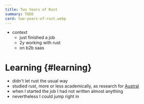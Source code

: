 ```yaml
---
title: Two Years of Rust
summary: TODO
card: two-years-of-rust.webp
---
```


- context
  - just finished a job
  - 2y working with rust
  - on b2b saas

# Learning {#learning}

- didn't let rust the usual way
- studied rust, more or less academically, as research for [Austral][au]
- when I started the job I had not written almost anything
- nevertheless I could jump right in

[au]: https://github.com/austral/austral
